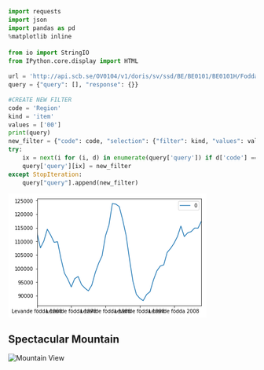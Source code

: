 ```python
import requests
import json
import pandas as pd
%matplotlib inline

from io import StringIO
from IPython.core.display import HTML
```


```python
url = 'http://api.scb.se/OV0104/v1/doris/sv/ssd/BE/BE0101/BE0101H/FoddaK'
query = {"query": [], "response": {}}
```


```python
#CREATE NEW FILTER
code = 'Region'
kind = 'item'
values = ['00']
print(query)
new_filter = {"code": code, "selection": {"filter": kind, "values": values}}
try:
    ix = next(i for (i, d) in enumerate(query['query']) if d['code'] == code)
    query['query'][ix] = new_filter
except StopIteration:
    query["query"].append(new_filter)
```

![alt text](output_6_1.png "Title")

<h2>Spectacular Mountain</h2>
<img src="output_6_1.jpg" alt="Mountain View" style="width:304px;height:228px;">

